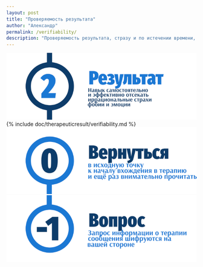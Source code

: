 ```yaml
---
layout: post
title: "Проверяемость результата"
author: "Александр"
permalink: /verifiability/
description: "Проверяемость результата, стразу и по истечении времени, это основной критерий признания достоверности и эффективности психотерапевтической практики"
---
```


<a href="/result/">![Признаваемый сторонами результат терапии](/_img/2.png)</a>
{% include doc/therapeuticresult/verifiability.md %}  
<a href="/result/">![Psychotherapy for Russian-speaking IT professionals](/_img/0.png)</a>  
<a href="https://bit.ly/3yhBEb4" target=_blank>![Вопросы ответы для пациента психотерапевта](/_img/-1.png)</a>
